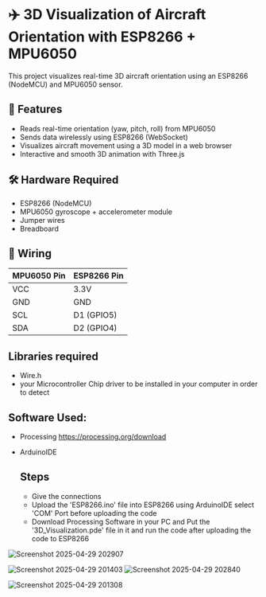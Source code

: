 # ✈️ 3D Visualization of Aircraft Orientation  with ESP8266 + MPU6050

This project visualizes real-time 3D aircraft orientation using an ESP8266 (NodeMCU) and MPU6050 sensor.  

## 🚀 Features

- Reads real-time orientation (yaw, pitch, roll) from MPU6050
- Sends data wirelessly using ESP8266 (WebSocket)
- Visualizes aircraft movement using a 3D model in a web browser
- Interactive and smooth 3D animation with Three.js


## 🛠️ Hardware Required

- ESP8266 (NodeMCU)
- MPU6050 gyroscope + accelerometer module
- Jumper wires
- Breadboard


## 🔌 Wiring

| MPU6050 Pin | ESP8266 Pin  |
|-------------|--------------|
| VCC        | 3.3V          |
| GND        | GND           |
| SCL        | D1 (GPIO5)    |
| SDA        | D2 (GPIO4)    |


## Libraries required 
 - Wire.h
 - your Microcontroller Chip driver to be installed in your computer in order to detect

## Software Used:
- Processing     https://processing.org/download
- ArduinoIDE

  ## Steps
  - Give the connections
  - Upload the 'ESP8266.ino' file into ESP8266 using ArduinoIDE select 'COM' Port before uploading the code
  - Download Processing Software in your PC and Put the '3D_Visualization.pde' file in it and run the code after uploading the code to ESP8266

 ![Screenshot 2025-04-29 202907](https://github.com/user-attachments/assets/48e96c98-9184-4ccb-9b67-a9eeb60c14fa)

![Screenshot 2025-04-29 201403](https://github.com/user-attachments/assets/0a292e93-6c6f-4e4a-9877-886ed7db19b0)
![Screenshot 2025-04-29 202840](https://github.com/user-attachments/assets/68d28b22-a118-428f-86a1-834aefac9ddb)

![Screenshot 2025-04-29 201308](https://github.com/user-attachments/assets/dfd9fb5a-4331-48f6-bc1f-6d2bff5a8a61)


